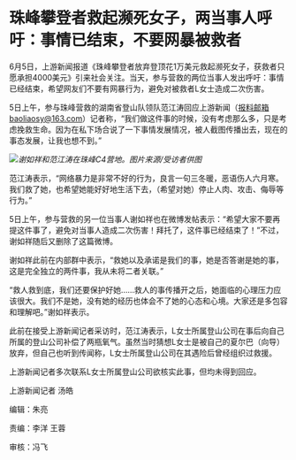 

# 珠峰攀登者救起濒死女子，两当事人呼吁：事情已结束，不要网暴被救者

6月5日，上游新闻报道《珠峰攀登者放弃登顶花1万美元救起濒死女子，获救者只愿承担4000美元》引来社会关注。当天，参与营救的两位当事人发出呼吁：事情已经结束，希望网友们不要有网暴行为，避免对被救者L女士造成二次伤害。

5日上午，参与珠峰营救的湖南省登山队领队范江涛回应上游新闻（报料邮箱baoliaosy@163.com）记者称，“我们做这件事的时候，没有考虑那么多，只是考虑挽救生命。因为在私下场合说了一下事情发展情况，被人截图传播出去，现在的事态发展，让我也想不到。”

![](https://inews.gtimg.com/om_bt/Oft_11-Ew93KQE6jEgInj5jdhHoF8C5XqDABwo3hMngf4AA/1000)_谢如祥和范江涛在珠峰C4营地。图片来源/受访者供图_

范江涛表示，“网络暴力是非常不好的行为，良言一句三冬暖，恶语伤人六月寒。我们救了她，也希望她能好好地生活下去，（希望对她）停止人肉、攻击、侮辱等行为。”

5日上午，参与营救的另一位当事人谢如祥也在微博发帖表示：“希望大家不要再提这件事了，避免对当事人造成二次伤害！拜托了，这件事已经结束了！”不过，谢如祥随后又删除了这篇微博。

谢如祥此前在内部群中表示，“救她以及承诺是我们的事，她是否答谢是她的事，这是完全独立的两件事，我从未将二者关联。”

“救人救到底，我们还要保护好她……救人的事传播开之后，她面临的心理压力应该很大。我们不是她，没有她的经历也体会不了她的心态和心境。大家还是多包容和理解吧。”谢如祥表示。

此前在接受上游新闻记者采访时，范江涛表示，L女士所属登山公司在事后向自己所属的登山公司补偿了两瓶氧气。虽然当时猜想L女士是被自己的夏尔巴（向导）放弃，但自己也听到传闻称，L女士所属登山公司在其遇险后曾经组织过救援。

上游新闻记者多次联系L女士所属登山公司欲核实此事，但均未得到回应。

上游新闻记者 汤皓

编辑：朱亮

责编：李洋 王蓉

审核：冯飞

